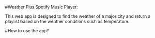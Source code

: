 #Weather Plus Spotify Music Player:

This web app is designed to find the weather of a major city and return a playlist based on the weather conditions such as temperature. 

#How to use the app?

